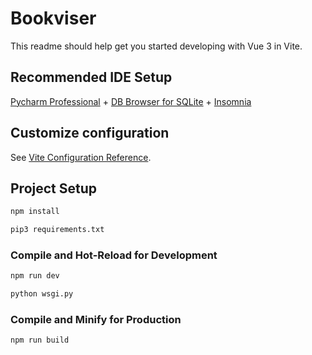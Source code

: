 # Bookviser

This readme should help get you started developing with Vue 3 in Vite.

## Recommended IDE Setup

[Pycharm Professional](https://www.jetbrains.com/pycharm/) + [DB Browser for SQLite](https://sqlitebrowser.org/) + [Insomnia](https://insomnia.rest/)

## Customize configuration

See [Vite Configuration Reference](https://vitejs.dev/config/).

## Project Setup

```sh
npm install
```
```sh
pip3 requirements.txt
```

### Compile and Hot-Reload for Development

```sh
npm run dev
```
```sh
python wsgi.py
```

### Compile and Minify for Production

```sh
npm run build
```
